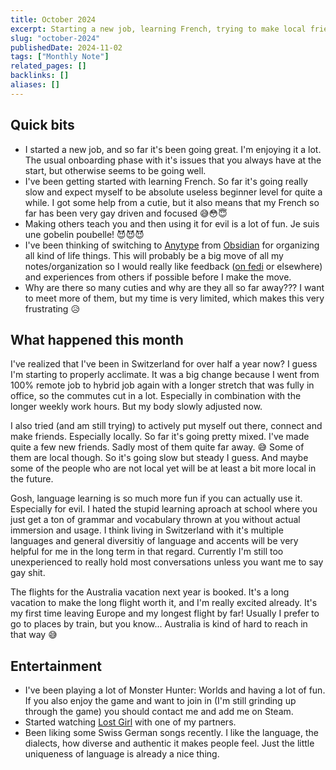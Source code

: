 ```yaml
---
title: October 2024
excerpt: Starting a new job, learning French, trying to make local friends and thinking about moving all my notes/life organizing around once again.
slug: "october-2024"
publishedDate: 2024-11-02
tags: ["Monthly Note"]
related_pages: []
backlinks: []
aliases: []
---
```


## Quick bits

- I started a new job, and so far it's been going great. I'm enjoying it a lot. The usual onboarding phase with it's issues that you always have at the start, but otherwise seems to be going well.
- I've been getting started with learning French. So far it's going really slow and expect myself to be absolute useless beginner level for quite a while. I got some help from a cutie, but it also means that my French so far has been very gay driven and focused 😅😳😇
- Making others teach you and then using it for evil is a lot of fun. Je suis une gobelin poubelle! 😈😈😈
- I've been thinking of switching to [Anytype](https://anytype.io) from [Obsidian](https://obsidian.md) for organizing all kind of life things. This will probably be a big move of all my notes/organization so I would really like feedback ([on fedi](https://tech.lgbt/@AliciaBytes/113411966649242495) or elsewhere) and experiences from others if possible before I make the move.
- Why are there so many cuties and why are they all so far away??? I want to meet more of them, but my time is very limited, which makes this very frustrating 😥

## What happened this month

I've realized that I've been in Switzerland for over half a year now? I guess I'm starting to properly acclimate. It was a big change because I went from 100% remote job to hybrid job again with a longer stretch that was fully in office, so the commutes cut in a lot. Especially in combination with the longer weekly work hours. But my body slowly adjusted now.

I also tried (and am still trying) to actively put myself out there, connect and make friends. Especially locally. So far it's going pretty mixed. I've made quite a few new friends. Sadly most of them quite far away. 😅 Some of them are local though. So it's going slow but steady I guess. And maybe some of the people who are not local yet will be at least a bit more local in the future.

Gosh, language learning is so much more fun if you can actually use it. Especially for evil. I hated the stupid learning aproach at school where you just get a ton of grammar and vocabulary thrown at you without actual immersion and usage. I think living in Switzerland with it's multiple languages and general diversitiy of language and accents will be very helpful for me in the long term in that regard. Currently I'm still too unexperienced to really hold most conversations unless you want me to say gay shit.

The flights for the Australia vacation next year is booked. It's a long vacation to make the long flight worth it, and I'm really excited already. It's my first time leaving Europe and my longest flight by far! Usually I prefer to go to places by train, but you know... Australia is kind of hard to reach in that way 😅

## Entertainment

- I've been playing a lot of Monster Hunter: Worlds and having a lot of fun. If you also enjoy the game and want to join in (I'm still grinding up through the game) you should contact me and add me on Steam.
- Started watching [Lost Girl](https://www.imdb.com/title/tt1429449/) with one of my partners.
- Been liking some Swiss German songs recently. I like the language, the dialects, how diverse and authentic it makes people feel. Just the little uniqueness of language is already a nice thing.
